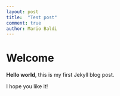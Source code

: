 ```yaml
---
layout: post
title:  "Test post"
comment: true
author: Mario Baldi
---
```


# Welcome

**Hello world**, this is my first Jekyll blog post.

I hope you like it!
